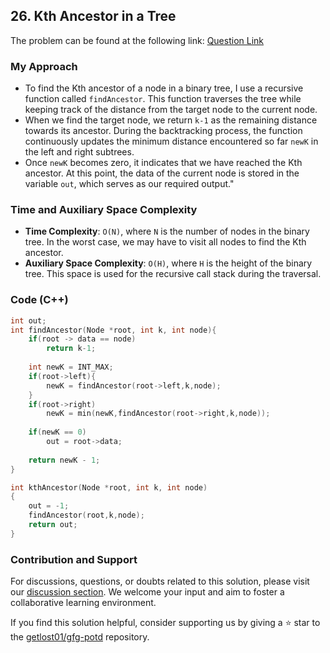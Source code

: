 ## 26. Kth Ancestor in a Tree

The problem can be found at the following link: [Question Link](https://practice.geeksforgeeks.org/problems/kth-ancestor-in-a-tree/1)

### My Approach

- To find the Kth ancestor of a node in a binary tree, I use a recursive function called `findAncestor`. This function traverses the tree while keeping track of the distance from the target node to the current node.
- When we find the target node, we return `k-1` as the remaining distance towards its ancestor. During the backtracking process, the function continuously updates the minimum distance encountered so far `newK` in the left and right subtrees.
- Once `newK` becomes zero, it indicates that we have reached the Kth ancestor. At this point, the data of the current node is stored in the variable `out`, which serves as our required output."

### Time and Auxiliary Space Complexity

- **Time Complexity**: `O(N)`, where `N` is the number of nodes in the binary tree. In the worst case, we may have to visit all nodes to find the Kth ancestor.
- **Auxiliary Space Complexity**: `O(H)`, where `H` is the height of the binary tree. This space is used for the recursive call stack during the traversal.

### Code (C++)

```cpp
int out;
int findAncestor(Node *root, int k, int node){
    if(root -> data == node)
        return k-1;
    
    int newK = INT_MAX;
    if(root->left){
        newK = findAncestor(root->left,k,node);
    }
    if(root->right)
        newK = min(newK,findAncestor(root->right,k,node));
    
    if(newK == 0)
        out = root->data;
    
    return newK - 1;
}

int kthAncestor(Node *root, int k, int node)
{
    out = -1;
    findAncestor(root,k,node);
    return out;
}
```

### Contribution and Support

For discussions, questions, or doubts related to this solution, please visit our [discussion section](https://github.com/getlost01/gfg-potd/discussions). We welcome your input and aim to foster a collaborative learning environment.

If you find this solution helpful, consider supporting us by giving a ⭐ star to the [getlost01/gfg-potd](https://github.com/getlost01/gfg-potd) repository.
